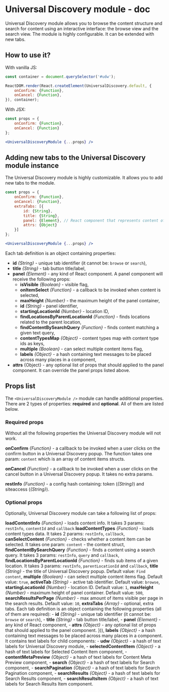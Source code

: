 # Universal Discovery module - doc

Universal Discovery module allows you to browse the content structure and search for content using an interactive interface: the browse view and the search view. The module is highly configurable. It can be extended with new tabs.

## How to use it?

With vanilla JS:

```javascript
const container = document.querySelector('#udw');

ReactDOM.render(React.createElement(UniversalDiscovery.default, {
    onConfirm: {Function},
    onCancel: {Function},
}), container);
```

With JSX:

```jsx
const props = {
    onConfirm: {Function},
    onCancel: {Function}
};

<UniversalDiscoveryModule {...props} />
```

## Adding new tabs to the Universal Discovery module instance

The Universal Discovery module is highly customizable. It allows you to add new tabs to the module.

```jsx
const props = {
    onConfirm: {Function},
    onCancel: {Function},
    extraTabs: [{
        id: {String},
        title: {String},
        panel: {Element}, // React component that represents content of a tab
        attrs: {Object}
    }]
};

<UniversalDiscoveryModule {...props} />
```

Each tab definition is an object containing properties:

- **id** _{String}_ - unique tab identifier (it cannot be: `browse` or `search`),
- **title** _{String}_ - tab button title/label,
- **panel** _{Element}_ - any kind of React component. A panel component will receive the following props:
    - **isVisible** _{Boolean}_ - visible flag,
    - **onItemSelect** _{Function}_ - a callback to be invoked when content is selected,
    - **maxHeight** _{Number}_ - the maximum height of the panel container,
    - **id** _{String}_ - panel identifier,
    - **startingLocationId** _{Number}_ - location ID,
    - **findLocationsByParentLocationId** _{Function}_ - finds locations related to the parent location,
    - **findContentBySearchQuery** _{Function}_ - finds content matching a given text query,
    - **contentTypesMap** _{Object}_ - content types map with content type ids as keys,
    - **multiple** _{Boolean}_ - can select multiple content items flag,
    - **labels** _{Object}_ - a hash containing text messages to be placed across many places in a component,
- **attrs** {Object} - any optional list of props that should applied to the panel component. It can override the panel props listed above.

## Props list

The `<UniversalDiscoveryModule />` module can handle additional properties. There are 2 types of properties: **required** and **optional**. All of them are listed below.

### Required props

Without all the following properties the Universal Discovery module will not work.

**onConfirm** _{Function}_ - a callback to be invoked when a user clicks on the confirm button in a Universal Discovery popup. The function takes one param: `content` which is an array of content items structs.

**onCancel** _{Function}_ - a callback to be invoked when a user clicks on the cancel button in a Universal Discovery popup. It takes no extra params.

**restInfo** _{Function}_ - a config hash containing: token (_{String}_) and siteaccess (_{String}_).

### Optional props

Optionally, Universal Discovery module can take a following list of props:

**loadContentInfo** _{Function}_ - loads content info. It takes 3 params: `restInfo`, `contentId` and `callback`
**loadContentTypes** _{Function}_ - loads content types data. It takes 2 params: `restInfo`, `callback`,
**canSelectContent** _{Function}_ - checks whether a content item can be selected. It takes one param: `content` - the content struct,
**findContentBySearchQuery** _{Function}_ - finds a content using a search query. It takes 3 params: `restInfo`, `query` and `callback`,
**findLocationsByParentLocationId** _{Function}_ - finds sub items of a given location. It takes 3 params: `restInfo`, `parentLocationId` and `callback`,
**title** _{String}_ - the title of Universal Discovery popup. Default value: `Find content`,
**multiple** _{Boolean}_ - can select multiple content items flag. Default value: `true`,
**activeTab** _{String}_ - active tab identifier. Default value: `browse`,
**startingLocationId** _{Number}_ - location ID. Default value: `1`,
**maxHeight** _{Number}_ - maximum height of panel container. Default value: `500`,
**searchResultsPerPage** _{Number}_ - max amount of items visible per page in the search results. Default value: `10`,
**extraTabs** _{Array}_ - optional, extra tabs. Each tab definition is an object containing the following properties (all of them are required):
    - **id** _{String}_ - unique tab identifier (it cannot be: `browse` or `search`),
    - **title** _{String}_ - tab button title/label,
    - **panel** _{Element}_ - any kind of React component,
    - **attrs** _{Object}_ - any optional list of props that should applied to the panel component.
})),
**labels** _{Object}_ - a hash containing text messages to be placed across many places in a component. It contains text labels for child components:
    - **udw** _{Object}_ - a hash of text labels for Universal Discovery module,
    - **selectedContentItem** _{Object}_ - a hash of text labels for Selected Content Item component,
    - **contentMetaPreview** _{Object}_ - a hash of text labels for Content Meta Preview component,
    - **search** _{Object}_ - a hash of text labels for Search component,
    - **searchPagination** _{Object}_ - a hash of text labels for Search Pagination component,
    - **searchResults** _{Object}_ - a hash of text labels for Search Results component,
    - **searchResultsItem** _{Object}_ - a hash of text labels for Search Results Item component.
